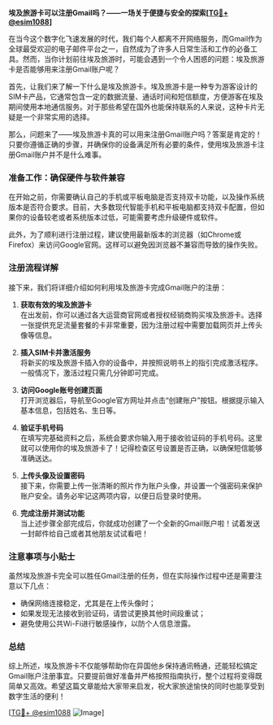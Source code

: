 **埃及旅游卡可以注册Gmail吗？——一场关于便捷与安全的探索[[TG💪+ @esim1088](https://t.me/s/esim1088)]**

在当今这个数字化飞速发展的时代，我们每个人都离不开网络服务，而Gmail作为全球最受欢迎的电子邮件平台之一，自然成为了许多人日常生活和工作的必备工具。然而，当你计划前往埃及旅游时，可能会遇到一个令人困惑的问题：埃及旅游卡是否能够用来注册Gmail账户呢？

首先，让我们来了解一下什么是埃及旅游卡。埃及旅游卡是一种专为游客设计的SIM卡产品，它通常包含一定的数据流量、通话时间和短信额度，方便游客在埃及期间使用本地通信服务。对于那些希望在国外也能保持联系的人来说，这种卡片无疑是一个非常实用的选择。

那么，问题来了——埃及旅游卡真的可以用来注册Gmail账户吗？答案是肯定的！只要你遵循正确的步骤，并确保你的设备满足所有必要的条件，使用埃及旅游卡注册Gmail账户并不是什么难事。

### **准备工作：确保硬件与软件兼容**
在开始之前，你需要确认自己的手机或平板电脑是否支持双卡功能，以及操作系统版本是否符合要求。目前，大多数现代智能手机和平板电脑都支持双卡配置，但如果你的设备较老或者系统版本过低，可能需要考虑升级硬件或软件。

此外，为了顺利进行注册过程，建议使用最新版本的浏览器（如Chrome或Firefox）来访问Google官网。这样可以避免因浏览器不兼容而导致的操作失败。

### **注册流程详解**
接下来，我们将详细介绍如何利用埃及旅游卡完成Gmail账户的注册：

1. **获取有效的埃及旅游卡**  
   在出发前，你可以通过各大运营商官网或者授权经销商购买埃及旅游卡。选择一张提供充足流量套餐的卡非常重要，因为注册过程中需要加载网页并上传头像等信息。

2. **插入SIM卡并激活服务**  
   将新买的埃及旅游卡插入你的设备中，并按照说明书上的指引完成激活程序。一般情况下，激活过程只需几分钟即可完成。

3. **访问Google账号创建页面**  
   打开浏览器后，导航至Google官方网址并点击“创建账户”按钮。根据提示输入基本信息，包括姓名、生日等。

4. **验证手机号码**  
   在填写完基础资料之后，系统会要求你输入用于接收验证码的手机号码。这里就可以使用你的埃及旅游卡了！记得检查区号设置是否正确，以确保短信能够准确送达。

5. **上传头像及设置密码**  
   接下来，你需要上传一张清晰的照片作为账户头像，并设置一个强密码来保护账户安全。请务必牢记这两项内容，以便日后登录时使用。

6. **完成注册并测试功能**  
   当上述步骤全部完成后，你就成功创建了一个全新的Gmail账户啦！试着发送一封邮件给自己或者其他朋友试试看吧！

### **注意事项与小贴士**
虽然埃及旅游卡完全可以胜任Gmail注册的任务，但在实际操作过程中还是需要注意以下几点：
- 确保网络连接稳定，尤其是在上传头像时；
- 如果发现无法接收到验证码，请尝试更换其他时间段重试；
- 避免使用公共Wi-Fi进行敏感操作，以防个人信息泄露。

### **总结**
综上所述，埃及旅游卡不仅能够帮助你在异国他乡保持通讯畅通，还能轻松搞定Gmail账户注册事宜。只要提前做好准备并严格按照指南执行，整个过程将变得既简单又高效。希望这篇文章能给大家带来启发，祝大家旅途愉快的同时也能享受到数字生活的便利！

[[TG💪+ @esim1088](https://t.me/s/esim1088) ![Image](https://i.postimg.cc/4NQfJmqS/Snipaste-2025-05-13-00-14-12.png)]